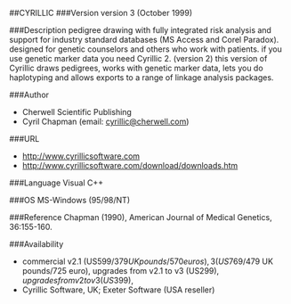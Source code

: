 ##CYRILLIC
###Version
version 3 (October 1999)

###Description
 pedigree drawing with fully integrated risk analysis and support for industry standard databases (MS Access and Corel Paradox). designed for genetic counselors and others who work with patients. if you use genetic marker data you need Cyrillic 2\. (version 2) this version of Cyrillic draws pedigrees, works with genetic marker data, lets you do haplotyping and allows exports to a range of linkage analysis packages.

###Author
* Cherwell Scientific Publishing
* Cyril Chapman (email: cyrillic@cherwell.com)

###URL
* http://www.cyrillicsoftware.com
* http://www.cyrillicsoftware.com/download/downloads.htm

###Language
Visual C++

###OS
MS-Windows (95/98/NT)

###Reference
Chapman (1990), American Journal of Medical Genetics, 36:155-160.

###Availability
* commercial v2.1 (US$599/379 UK pounds/570 euros), 3 (US$769/479 UK pounds/725 euro), upgrades from v2.1 to v3 (US$299), upgrades from v2 to v3 (US$399),
* Cyrillic Software, UK; Exeter Software (USA reseller)


